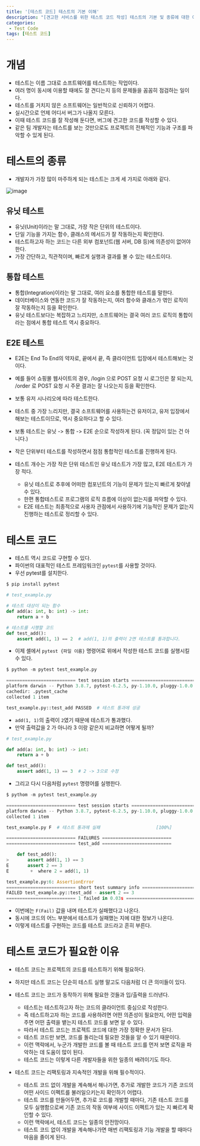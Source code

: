 ```yaml
---
title: '[테스트 코드] 테스트의 기본 이해'
description: "[견고한 서비스를 위한 테스트 코드 작성] 테스트의 기본 및 종류에 대한 이해, 테스트 코드가 필요한 이유"
categories:
 - Test Code
tags: [테스트 코드]
---
```

 
# 개념
- 테스트는 이름 그대로 소프트웨어를 테스트하는 작업이다.
- 여러 명이 동시에 이용할 때에도 잘 견디는지 등의 문제들을 꼼꼼히 점검하는 일이다.
- 테스트를 거치지 않은 소프트웨어는 일반적으로 신뢰하기 어렵다.
- 실시간으로 언제 어디서 버그가 나올지 모른다.
- 이때 테스트 코드를 잘 작성해 둔다면, 버그에 견고한 코드를 작성할 수 있다.
- 같은 팀 개발자는 테스트를 보는 것만으로도 프로젝트의 전체적인 기능과 구조를 파악할 수 있게 된다.

# 테스트의 종류
- 개발자가 가장 많이 마주하게 되는 테스트는 크게 세 가지로 아래와 같다.

![image](https://user-images.githubusercontent.com/79494088/174511160-d69fefe2-7697-4fef-8ce2-6c04e0e22b3a.png)

## 유닛 테스트
- 유닛(Unit)이라는 말 그대로, 가장 작은 단위의 테스트이다.
- 단일 기능을 가지는 함수, 클래스의 메서드가 잘 작동하는지 확인한다.
- 테스트하고자 하는 코드는 다른 외부 컴포넌트(웹 서버, DB 등)에 의존성이 없어야 한다.
- 가장 간단하고, 직관적이며, 빠르게 실행과 결과를 볼 수 있는 테스트이다.

## 통합 테스트
- 통합(Integration)이라는 말 그대로, 여러 요소를 통합한 테스트를 말한다.
- 데이터베이스와 연동한 코드가 잘 작동하는지, 여러 함수와 클래스가 엮인 로직이 잘 작동하는지 등을 확인한다.
- 유닛 테스트보다는 복잡하고 느리지만, 소프트웨어는 결국 여러 코드 로직의 통합이라는 점에서 통합 테스트 역시 중요하다.

## E2E 테스트
- E2E는 End To End의 약자로, 끝에서 끝, 즉 클라이언트 입장에서 테스트해보는 것이다.
- 예를 들어 쇼핑몰 웹사이트의 경우, /login 으로 POST 요청 시 로그인은 잘 되는지, /order 로 POST 요청 시 주문 결과는 잘 나오는지 등을 확인한다.
- 보통 유저 시나리오에 따라 테스트한다.
- 테스트 중 가장 느리지만, 결국 소프트웨어를 사용하는건 유저이고, 유저 입장에서 해보는 테스트이므로, 역시 중요하다고 할 수 있다.

- 보통 테스트는 유닛 -> 통합 -> E2E 순으로 작성하게 된다. (꼭 정답이 있는 건 아니다.)
- 작은 단위부터 테스트를 작성하면서 점점 통합적인 테스트를 진행하게 된다.
- 테스트 개수는 가장 작은 단위 테스트인 유닛 테스트가 가장 많고, E2E 테스트가 가장 적다.
    - 유닛 테스트로 추후에 어떠한 컴포넌트의 기능이 문제가 있는지 빠르게 찾아낼 수 있다.
    - 한편 통합테스트로 프로그램의 로직 흐름에 이상이 없는지를 파악할 수 있다.
    - E2E 테스트는 최종적으로 사용자 관점에서 사용하기에 기능적인 문제가 없는지 진행하는 테스트로 정리할 수 있다.

# 테스트 코드
- 테스트 역시 코드로 구현할 수 있다.
- 파이썬의 대표적인 테스트 프레임워크인 `pytest`를 사용할 것이다.
- 우선 pytest를 설치한다.

```s
$ pip install pytest
```

```py
# test_example.py

# 테스트 대상이 되는 함수
def add(a: int, b: int) -> int:
    return a + b

# 테스트를 시행할 코드
def test_add():
    assert add(1, 1) == 2  # add(1, 1)의 출력이 2면 테스트를 통과합니다.
```

- 이제 셸에서 `pytest {파일 이름}` 명령어로 위에서 작성한 테스트 코드를 실행시킬 수 있다.

```py
$ python -m pytest test_example.py

========================== test session starts ==========================
platform darwin -- Python 3.8.7, pytest-6.2.5, py-1.10.0, pluggy-1.0.0 -- 
cachedir: .pytest_cache
collected 1 item

test_example.py::test_add PASSED  # 테스트 통과에 성공
```

- `add(1, 1)`의 출력이 `2`였기 때문에 테스트가 통과했다.
- 만약 출력값을 2 가 아니라 3 이랑 같은지 비교하면 어떻게 될까?

```py
# test_example.py

def add(a: int, b: int) -> int:
    return a + b

def test_add():
    assert add(1, 1) == 3  # 2 -> 3으로 수정
```

- 그리고 다시 다음처럼 `pytest` 명령어를 실행한다.

```py
$ pythom -m pytest test_example.py

========================== test session starts ==========================
platform darwin -- Python 3.8.7, pytest-6.2.5, py-1.10.0, pluggy-1.0.0
collected 1 item

test_example.py F  # 테스트 통과에 실패                     [100%]

========================== FAILURES ==========================
========================== test_add ==========================

    def test_add():
>       assert add(1, 1) == 3
E       assert 2 == 3
E        +  where 2 = add(1, 1)

test_example.py:6: AssertionError
========================== short test summary info ==========================
FAILED test_example.py::test_add - assert 2 == 3
========================== 1 failed in 0.03s ==========================
```

- 이번에는 `F(Fail)` 값을 내며 테스트가 실패했다고 나온다.
- 동시에 코드의 어느 부분에서 테스트가 실패했는 지에 대한 정보가 나온다.
- 이렇게 테스트를 구현하는 코드를 테스트 코드라고 흔히 부른다.

# 테스트 코드가 필요한 이유
- 테스트 코드는 프로젝트의 코드를 테스트하기 위해 필요하다.
- 하지만 테스트 코드는 단순히 테스트 실행 말고도 다음처럼 더 큰 의미들이 있다.

- 테스트 코드는 코드가 동작하기 위해 필요한 것들과 입/출력을 드러낸다.
    - 테스트는 테스트하고자 하는 코드의 클라이언트 중심으로 작성한다.
    - 즉 테스트하고자 하는 코드를 사용하려면 어떤 의존성이 필요한지, 어떤 입력을 주면 어떤 출력을 뱉는지 테스트 코드를 보면 알 수 있다.
    - 따라서 테스트 코드는 프로젝트 코드에 대한 가장 정확한 문서가 된다.
    - 테스트 코드만 보면, 코드를 돌리는데 필요한 것들을 알 수 있기 때문이다.
    - 이런 맥락에서, 누군가 개발한 코드를 볼 때 테스트 코드를 먼저 보면 로직을 파악하는 데 도움이 많이 된다.
    - 테스트 코드는 이렇게 다른 개발자들을 위한 일종의 배려이기도 하다.
- 테스트 코드는 리팩토링과 지속적인 개발을 위해 필수적이다.
    - 테스트 코드 없이 개발을 계속해서 해나가면, 추가로 개발한 코드가 기존 코드의 어떤 사이드 이펙트를 불러일으키는지 확인하기 어렵다.
    - 테스트 코드를 만들어두면, 추가로 코드를 개발할 때마다, 기존 테스트 코드를 모두 실행함으로써 기존 코드의 작동 여부에 사이드 이펙트가 있는 지 빠르게 확인할 수 있다.
    - 이런 맥락에서, 테스트 코드는 일종의 안전망이다.
    - 테스트 코드 없이 개발을 계속해나가면 매번 리팩토링과 기능 개발을 할 때마다 마음을 졸이게 된다.
